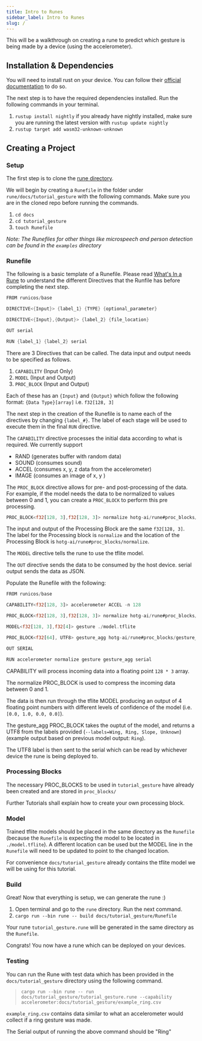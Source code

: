 ```yaml
---
title: Intro to Runes
sidebar_label: Intro to Runes
slug: /
---
```

This will be a walkthrough on creating a rune to predict which gesture is being made by a device (using the accelerometer).

## Installation & Dependencies

You will need to install rust on your device. You can follow their [official documentation](https://doc.rust-lang.org/book/ch01-01-installation.html) to do so.

The next step is to have the required dependencies installed. Run the following commands in your terminal.

1. `rustup install nightly` if you already have nightly installed, make sure you are running the latest version with `rustup update nightly`
2. `rustup target add wasm32-unknown-unknown`

## Creating a Project

### Setup

The first step is to clone the [rune directory](https://github.com/hotg-ai/rune).

We will begin by creating a `Runefile` in the folder under `rune/docs/tutorial_gesture` with the following commands. Make sure you are in the cloned repo before running the commands.

1. `cd docs`
2. `cd tutorial_gesture`
3. `touch Runefile`

*Note: The Runefiles for other things like microspeech and person detection can be found in the `examples` directory*

### Runefile

The following is a basic template of a Runefile. Please read [What's In a Rune](https://tinyverse.substack.com/p/whats-in-a-rune) to understand the different Directives that the Runfile has before completing the next step.

```rust
FROM runicos/base

DIRECTIVE<{Input}> {label_1} {TYPE} {optional_parameter}

DIRECTIVE<{Input},{Output}> {label_2} {file_location}

OUT serial

RUN {label_1} {label_2} serial
```

There are 3 Directives that can be called. The data input and output needs to be specified as follows.

1. `CAPABILITY` (Input Only)
2. `MODEL` (Input and Output)
3. `PROC_BLOCK` (Input and Output)

Each of these has an `{Input}` and `{Output}` which follow the following format:
      `{Data Type}[array]` i.e. `f32[128, 3]`

The next step in the creation of the Runefile is to name each of the directives by changing `{label_#}`. The label of each stage will be used to execute them in the final `RUN` directive.

The `CAPABILITY` directive processes the initial data according to what is required. We currently support

- RAND (generates buffer with random data)
- SOUND (consumes sound)
- ACCEL (consumes x, y, z data from the accelerometer)
- IMAGE (consumes an image of x, y )

The `PROC_BLOCK` directive allows for pre- and post-processing of the data. For example, if the model needs the data to be normalized to values between 0 and 1, you can create a `PROC_BLOCK` to perform this pre processing.

```rust
PROC_BLOCK<f32[128, 3],f32[128, 3]> normalize hotg-ai/rune#proc_blocks/normalize
```

The input and output of the Processing Block are the same `f32[128, 3]`. The label for the Processing block is `normalize` and the location of the Processing Block is `hotg-ai/rune#proc_blocks/normalize`.

The `MODEL` directive tells the rune to use the tflite model.

The `OUT` directive sends the data to be consumed by the host  device. serial output sends the data as JSON.

Populate the Runefile with the following:

```rust title="Runefile"
FROM runicos/base

CAPABILITY<f32[128, 3]> accelerometer ACCEL -n 128

PROC_BLOCK<f32[128, 3],f32[128, 3]> normalize hotg-ai/rune#proc_blocks/normalize

MODEL<f32[128, 3],f32[4]> gesture ./model.tflite

PROC_BLOCK<f32[64], UTF8> gesture_agg hotg-ai/rune#proc_blocks/gesture_agg --labels=Wing,Ring,Slope,Unknown

OUT SERIAL

RUN accelerometer normalize gesture gesture_agg serial
```

CAPABILITY will process incoming data into a floating point `128 * 3` array.

The normalize PROC_BLOCK is used to compress the incoming data between 0 and 1.

The data is then run through the tflite MODEL producing an output of 4 floating point numbers with different levels of confidence of the model (i.e. `[0.0, 1.0, 0.0, 0.0]`).

The gesture_agg PROC_BLOCK takes the ouptut of the model, and returns a UTF8 from the labels provided (`--labels=Wing, Ring, Slope, Unknown`)
(example output based on previous model output: `Ring`).

The UTF8 label is then sent to the serial which can be read by whichever device the rune is being deployed to.

### Processing Blocks

The necessary PROC_BLOCKS to be used in `tutorial_gesture` have already been created and are stored in `proc_blocks/`

Further Tutorials shall explain how to create your own processing block.

### Model

Trained tflite models should be placed in the same directory as the `Runefile` (because the `Runefile` is expecting the model to be located in `./model.tflite`). A different location can be used but the MODEL line in the `Runefile` will need to be updated to point to the changed location.

For convenience `docs/tutorial_gesture` already contains the tflite model we will be using for this tutorial.

### Build

Great! Now that everything is setup, we can generate the rune :)

1. Open terminal and go to the `rune` directory. Run the next command.
2. `cargo run --bin rune -- build docs/tutorial_gesture/Runefile`

Your rune `tutorial_gesture.rune` will be generated in the same directory as the `Runefile`.

Congrats! You now have a rune which can be deployed on your devices.

### Testing

You can run the Rune with test data which has been provided in the `docs/tutorial_gesture` directory using the following command.

>```cargo run --bin rune -- run docs/tutorial_gesture/tutorial_gesture.rune --capability accelerometer:docs/tutorial_gesture/example_ring.csv```

`example_ring.csv` contains data similar to what an accelerometer would collect if a ring gesture was made.

The Serial output of running the above command should be "Ring"
